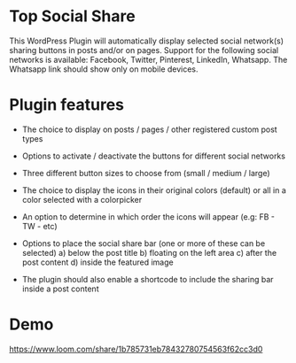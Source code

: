 # Top Social Share #

This WordPress Plugin will automatically display selected social network(s) sharing buttons in posts and/or on pages.
Support for the following social networks is available: Facebook, Twitter, Pinterest, LinkedIn, Whatsapp. The Whatsapp link should show only on mobile devices.

# Plugin features #

*  The choice to display on posts / pages / other registered custom post types
* Options to activate / deactivate the buttons for different social networks
*  Three different button sizes to choose from (small / medium / large)
*  The choice to display the icons in their original colors (default) or all in a color selected with a colorpicker
*  An option to determine in which order the icons will appear (e.g: FB - TW - etc)
*  Options to place the social share bar (one or more of these can be selected)
	a) below the post title
	b) floating on the left area
	c) after the post content
	d) inside the featured image

*  The plugin should also enable a shortcode to include the sharing bar inside a post content

# Demo #
https://www.loom.com/share/1b785731eb78432780754563f62cc3d0
